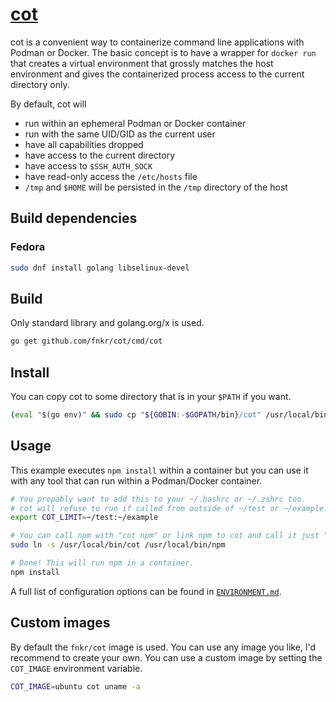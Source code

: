 # [cot](https://github.com/fnkr/cot)

cot is a convenient way to containerize command line applications with Podman or Docker.
The basic concept is to have a wrapper for `docker run` that creates a virtual environment
that grossly matches the host environment and gives the containerized process access to
the current directory only.  

By default, cot will

- run within an ephemeral Podman or Docker container
- run with the same UID/GID as the current user
- have all capabilities dropped
- have access to the current directory
- have access to `$SSH_AUTH_SOCK`
- have read-only access the `/etc/hosts` file
- `/tmp` and `$HOME` will be persisted in the `/tmp` directory of the host

## Build dependencies

### Fedora

```sh
sudo dnf install golang libselinux-devel
```

## Build

Only standard library and golang.org/x is used.

```sh
go get github.com/fnkr/cot/cmd/cot
```

## Install

You can copy cot to some directory that is in your `$PATH` if you want. 

```sh
(eval "$(go env)" && sudo cp "${GOBIN:-$GOPATH/bin}/cot" /usr/local/bin/)
```

## Usage

This example executes `npm install` within a container but you can use it
with any tool that can run within a Podman/Docker container. 

```sh
# You propably want to add this to your ~/.bashrc or ~/.zshrc too.
# cot will refuse to run if called from outside of ~/test or ~/example.
export COT_LIMIT=~/test:~/example

# You can call npm with "cot npm" or link npm to cot and call it just "npm".
sudo ln -s /usr/local/bin/cot /usr/local/bin/npm

# Done! This will run npm in a container.
npm install
```

A full list of configuration options can be found in [`ENVIRONMENT.md`](ENVIRONMENT.md).

## Custom images

By default the `fnkr/cot` image is used.
You can use any image you like, I'd recommend to create your own.
You can use a custom image by setting the `COT_IMAGE` environment variable.

```sh
COT_IMAGE=ubuntu cot uname -a
```
